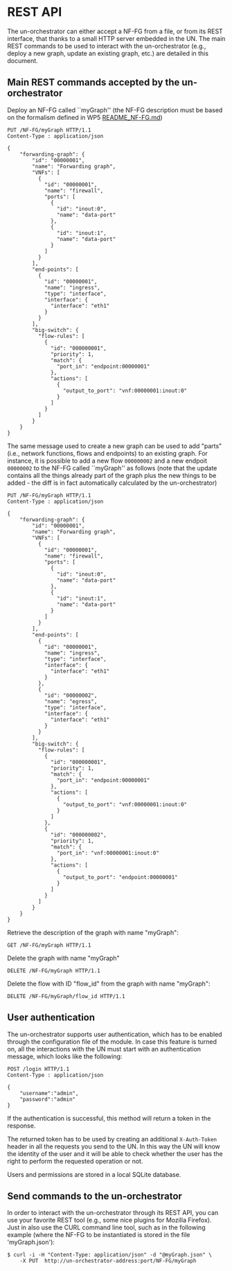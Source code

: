 # REST API

The un-orchestrator can either accept a NF-FG from a file, or from its REST interface,
that thanks to a small HTTP server embedded in the UN. The main REST commands to be used
to interact with the un-orchestrator (e.g., deploy a new graph, update an existing graph,
etc.) are detailed in this document.

## Main REST commands accepted by the un-orchestrator

Deploy an NF-FG called ``myGraph'' (the NF-FG description must be based on the
formalism defined in WP5 [README_NF-FG.md](README_NF-FG.md))

    PUT /NF-FG/myGraph HTTP/1.1
    Content-Type : application/json

    {
		"forwarding-graph": {
			"id": "00000001",
			"name": "Forwarding graph",
			"VNFs": [
			  {
				"id": "00000001",
				"name": "firewall",
				"ports": [
				  {
					"id": "inout:0",
					"name": "data-port"
				  },
				  {
					"id": "inout:1",
					"name": "data-port"
				  }
				]
			  }
			],
			"end-points": [
			  {
				"id": "00000001",
				"name": "ingress",
				"type": "interface",
				"interface": {
				  "interface": "eth1"
				}
			  }
			],
			"big-switch": {
			  "flow-rules": [
				{
				  "id": "000000001",
				  "priority": 1,
				  "match": {
					"port_in": "endpoint:00000001"
				  },
				  "actions": [
					{
					  "output_to_port": "vnf:00000001:inout:0"
					}
				  ]
				}
			  ]
			}
		}
	}

The same message used to create a new graph can be used to add "parts" (i.e.,
network functions, flows and endpoints) to an existing graph. For instance, it is 
possible to add a new flow `000000002` and a new endpoit `00000002` to the NF-FG 
called ``myGraph'' as follows (note that the update contains all the things already 
part of the graph plus the new things to be added - the diff is in fact automatically 
calculated by the un-orchestrator)

    PUT /NF-FG/myGraph HTTP/1.1
    Content-Type : application/json

    {
		"forwarding-graph": {
			"id": "00000001",
			"name": "Forwarding graph",
			"VNFs": [
			  {
				"id": "00000001",
				"name": "firewall",
				"ports": [
				  {
					"id": "inout:0",
					"name": "data-port"
				  },
				  {
					"id": "inout:1",
					"name": "data-port"
				  }
				]
			  }
			],
			"end-points": [
			  {
				"id": "00000001",
				"name": "ingress",
				"type": "interface",
				"interface": {
				  "interface": "eth1"
				}
			  },
			  {
				"id": "00000002",
				"name": "egress",
				"type": "interface",
				"interface": {
				  "interface": "eth1"
				}
			  }
			],
			"big-switch": {
			  "flow-rules": [
				{
				  "id": "000000001",
				  "priority": 1,
				  "match": {
					"port_in": "endpoint:00000001"
				  },
				  "actions": [
					{
					  "output_to_port": "vnf:00000001:inout:0"
					}
				  ]
				},
				{
				  "id": "000000002",
				  "priority": 1,
				  "match": {
					"port_in": "vnf:00000001:inout:0"
				  },
				  "actions": [
					{
					  "output_to_port": "endpoint:00000001"
					}
				  ]
				}
			  ]
			}
		}
	}

Retrieve the description of the graph with name "myGraph":

	GET /NF-FG/myGraph HTTP/1.1

Delete the graph with name "myGraph"

	DELETE /NF-FG/myGraph HTTP/1.1

Delete the flow with ID "flow_id" from the graph with name "myGraph":

	DELETE /NF-FG/myGraph/flow_id HTTP/1.1

## User authentication

The un-orchestrator supports user authentication, which has to be enabled through the configuration file of the module.
In case this feature is turned on, all the interactions with the UN must start with an authentication message, which looks like the following:

    POST /login	HTTP/1.1
    Content-Type : application/json

    {
        "username":"admin", 
        "password":"admin"
    }
    
If the authentication is successful, this method will return a token in the response.

The returned token has to be used by creating an additional `X-Auth-Token` header in all the requests you send to the UN.
In this way the UN will know the identity of the user and it will be able to check whether the user has the right to perform the requested operation or not.

Users and permissions are stored in a local SQLite database.

## Send commands to the un-orchestrator

In order to interact with the un-orchestrator through its REST API, you can use
your favorite REST tool (e.g., some nice plugins for Mozilla Firefox). Just in
also use the CURL command line tool, such as in the following example (where the
NF-FG to be instantiated is stored in the file 'myGraph.json'):

	$ curl -i -H "Content-Type: application/json" -d "@myGraph.json" \
		-X PUT  http://un-orchestrator-address:port/NF-FG/myGraph
		

